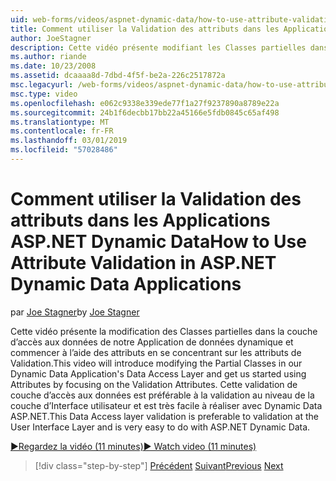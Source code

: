 ```yaml
---
uid: web-forms/videos/aspnet-dynamic-data/how-to-use-attribute-validation-in-aspnet-dynamic-data-applications
title: Comment utiliser la Validation des attributs dans les Applications ASP.NET Dynamic Data | Microsoft Docs
author: JoeStagner
description: Cette vidéo présente modifiant les Classes partielles dans la couche d’accès aux données de notre Application de données dynamique et commencer à l’aide d’attributs par focalisation o...
ms.author: riande
ms.date: 10/23/2008
ms.assetid: dcaaaa8d-7dbd-4f5f-be2a-226c2517872a
msc.legacyurl: /web-forms/videos/aspnet-dynamic-data/how-to-use-attribute-validation-in-aspnet-dynamic-data-applications
msc.type: video
ms.openlocfilehash: e062c9338e339ede77f1a27f9237890a8789e22a
ms.sourcegitcommit: 24b1f6decbb17bb22a45166e5fdb0845c65af498
ms.translationtype: MT
ms.contentlocale: fr-FR
ms.lasthandoff: 03/01/2019
ms.locfileid: "57028486"
---
```

<a name="how-to-use-attribute-validation-in-aspnet-dynamic-data-applications"></a><span data-ttu-id="8d79c-103">Comment utiliser la Validation des attributs dans les Applications ASP.NET Dynamic Data</span><span class="sxs-lookup"><span data-stu-id="8d79c-103">How to Use Attribute Validation in ASP.NET Dynamic Data Applications</span></span>
====================
<span data-ttu-id="8d79c-104">par [Joe Stagner](https://github.com/JoeStagner)</span><span class="sxs-lookup"><span data-stu-id="8d79c-104">by [Joe Stagner](https://github.com/JoeStagner)</span></span>

<span data-ttu-id="8d79c-105">Cette vidéo présente la modification des Classes partielles dans la couche d’accès aux données de notre Application de données dynamique et commencer à l’aide des attributs en se concentrant sur les attributs de Validation.</span><span class="sxs-lookup"><span data-stu-id="8d79c-105">This video will introduce modifying the Partial Classes in our Dynamic Data Application's Data Access Layer and get us started using Attributes by focusing on the Validation Attributes.</span></span> <span data-ttu-id="8d79c-106">Cette validation de couche d’accès aux données est préférable à la validation au niveau de la couche d’Interface utilisateur et est très facile à réaliser avec Dynamic Data ASP.NET.</span><span class="sxs-lookup"><span data-stu-id="8d79c-106">This Data Access layer validation is preferable to validation at the User Interface Layer and is very easy to do with ASP.NET Dynamic Data.</span></span>

[<span data-ttu-id="8d79c-107">&#9654;Regardez la vidéo (11 minutes)</span><span class="sxs-lookup"><span data-stu-id="8d79c-107">&#9654; Watch video (11 minutes)</span></span>](https://channel9.msdn.com/Blogs/ASP-NET-Site-Videos/how-to-use-attribute-validation-in-aspnet-dynamic-data-applications)

> [!div class="step-by-step"]
> <span data-ttu-id="8d79c-108">[Précédent](how-to-enable-table-specific-routing-in-dynamic-data-applications.md)
> [Suivant](how-to-implement-custom-field-validation-with-imperative-logic-in-vb-or-c.md)</span><span class="sxs-lookup"><span data-stu-id="8d79c-108">[Previous](how-to-enable-table-specific-routing-in-dynamic-data-applications.md)
[Next](how-to-implement-custom-field-validation-with-imperative-logic-in-vb-or-c.md)</span></span>
